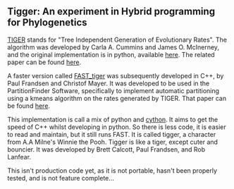 ## Tigger: An experiment in Hybrid programming for Phylogenetics

[TIGER][tiger] stands for "Tree Independent Generation of Evolutionary Rates". The algorithm was developed by Carla A. Cummins and James O. McInerney, and the original implementation is in python, available [here][tiger]. The related paper can be found [here][paper].

A faster version called [FAST_tiger][fast_tiger] was subsequently developed in C++, by Paul Frandsen and Christof Mayer. It was developed to be used in the PartitionFinder Software, specifically to implement automatic partitioning using a kmeans algorithm on the rates generated by TIGER. That paper can be found [here][kmeans].

This implementation is call a mix of python and [cython][cython]. It aims to get the speed of C++ whilst developing in python. So there is less code, it is easier to read and maintain, but it still runs FAST. It is called tigger, a character from A.A Milne's Winnie the Pooh. Tigger is like a tiger, except cuter and bouncier. It was developed by Brett Calcott, Paul Frandsen, and Rob Lanfear.

This isn't production code yet, as it is not portable, hasn't been properly tested, and is not feature complete...

[kmeans]:http://www.biomedcentral.com/1471-2148/15/13 

[tiger]: http://bioinf.nuim.ie/tiger/

[paper]: http://sysbio.oxfordjournals.org/content/60/6/833

[fast_tiger]: https://github.com/pbfrandsen/fast_TIGER 

[cython]: http://cython.org/
